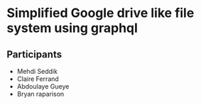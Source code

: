 # Simplified Google drive like file system using graphql

<!-- list of participants -->

## Participants
- Mehdi Seddik
- Claire Ferrand
- Abdoulaye Gueye
- Bryan raparison
